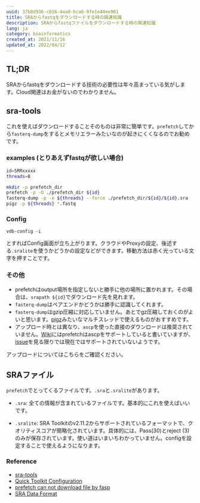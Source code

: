 ```yaml
---
uuid: 37b8d936-c016-4aa0-bca6-9fe1e44ee901
title: SRAからfastqをダウンロードする時の関連知識
description: SRAからfastqファイルをダウンロードする時の関連知識
lang: ja
category: bioinformatics
created_at: 2021/11/16
updated_at: 2022/04/12
---
```


## TL;DR

SRAからfastqをダウンロードする技術の必要性は年々高まっている気がします。Cloud関連はお金がないのでわかりません。

## sra-tools

これを使えばダウンロードすることそのものは非常に簡単です。`prefetch`してから`fasterq-dump`をするとメモリエラーみたいなのが起きにくくなるのでお勧めです。

### examples (とりあえずfastqが欲しい場合)

```bash
id=SRRxxxxx
threads=8

mkdir -p prefetch_dir
prefetch -p -O ./prefetch_dir ${id}
fasterq-dump -p -e ${threads} --force ./prefetch_dir/${id}/${id}.sra
pigz -p ${threads} *.fastq
```

### Config

```
vdb-config -i
```

とすればConfig画面が立ち上がります。クラウドやProxyの設定、後述する`.sralite`を使うかどうかの設定などができます。移動方法は赤く光っている文字を押すことです。

### その他

- prefetchはoutput場所を指定しないと勝手に他の場所に置かれます。その場合は、`srapath ${id}`でダウンロード先を見れます。
- `fasterq-dump`はペアエンドかどうかは勝手に認識してくれます。
- `fasterq-dump`はgzip圧縮に対応していません。あとでgz圧縮しておくのがよいと思います。[pigz](https://zlib.net/pigz/)みたいなマルチスレッドで使えるものがおすすめです。
- アップロード時とは異なり、`ascp`を使った直接のダウンロードは推奨されていません。[Wiki](https://github.com/ncbi/sra-tools/wiki/HowTo:-Access-SRA-Data)にはprefetchはascpをサポートしていると書いていますが、[issue](https://github.com/ncbi/sra-tools/issues/255)を見る限りでは現在ではサポートされていないようです。

アップロードについてはこちらをご確認ください。

<RecommendPost
    title="SRAにAsperaを使ってデータをアップロードする"
    url="/techblog/posts/sra_upload_aspera"
    category="bioinformatics"
    description="httpやftpによるSRAへのデータアップロードは遅すぎるので、IBMのaspera connectを使ってデータをアップロードするやり方を使おう。"
/>

## SRAファイル

`prefetch`でとってくるファイルです。`.sra`と`.sralite`があります。

- `.sra`: 全ての情報が含まれているファイルです。基本的にこれを使えばいいです。

- `.sralite`: SRA Toolkitのv2.11.2からサポートされているフォーマットで、クオリティスコアが簡略化されています。具体的には、Pass(30)とreject (3)のみが保存されています。使い道はいまいちわかっていません。configを設定することで使えるようになります。

### Reference

- [sra-tools](https://github.com/ncbi/sra-tools)
- [Quick Toolkit Configuration](https://github.com/ncbi/sra-tools/wiki/03.-Quick-Toolkit-Configuration)
- [prefetch can not download file by fasp](https://github.com/ncbi/sra-tools/issues/255)
- [SRA Data Format](https://www.ncbi.nlm.nih.gov/sra/docs/sra-data-formats/)
